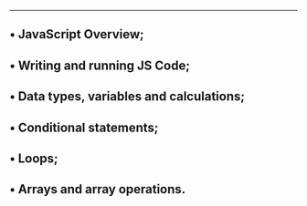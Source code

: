 ----------------------------------------------------------
• JavaScript Overview;
---------------------------------------------------------
• Writing and running JS Code;
---------------------------------------------------------
• Data types, variables and calculations;
-----------------------------------------------------------
• Conditional statements;
---------------------------------------------------------
• Loops;
--------------------------------------------------------
• Arrays and array operations.
---------------------------------------------------------
